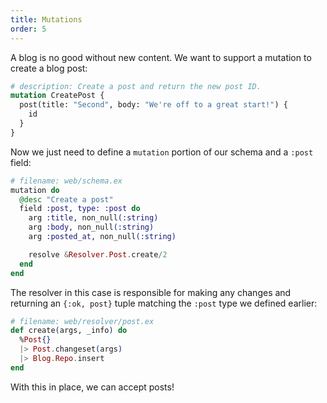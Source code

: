```yaml
---
title: Mutations
order: 5
---
```


A blog is no good without new content. We want to support a mutation
to create a blog post:

```graphql
# description: Create a post and return the new post ID.
mutation CreatePost {
  post(title: "Second", body: "We're off to a great start!") {
    id
  }
}
```

Now we just need to define a `mutation` portion of our schema and
a `:post` field:

```elixir
# filename: web/schema.ex
mutation do
  @desc "Create a post"
  field :post, type: :post do
    arg :title, non_null(:string)
    arg :body, non_null(:string)
    arg :posted_at, non_null(:string)

    resolve &Resolver.Post.create/2
  end
end
```

The resolver in this case is responsible for making any changes and returning
an `{:ok, post}` tuple matching the `:post` type we defined earlier:

```elixir
# filename: web/resolver/post.ex
def create(args, _info) do
  %Post{}
  |> Post.changeset(args)
  |> Blog.Repo.insert
end
```

With this in place, we can accept posts!
